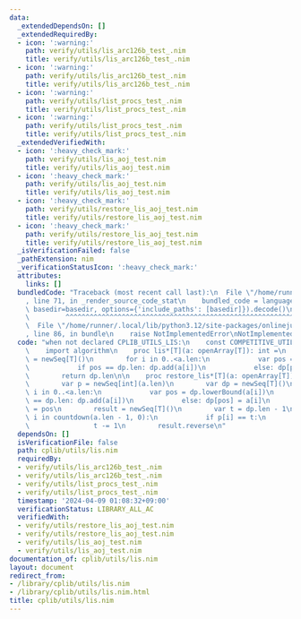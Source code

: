 ```yaml
---
data:
  _extendedDependsOn: []
  _extendedRequiredBy:
  - icon: ':warning:'
    path: verify/utils/lis_arc126b_test_.nim
    title: verify/utils/lis_arc126b_test_.nim
  - icon: ':warning:'
    path: verify/utils/lis_arc126b_test_.nim
    title: verify/utils/lis_arc126b_test_.nim
  - icon: ':warning:'
    path: verify/utils/list_procs_test_.nim
    title: verify/utils/list_procs_test_.nim
  - icon: ':warning:'
    path: verify/utils/list_procs_test_.nim
    title: verify/utils/list_procs_test_.nim
  _extendedVerifiedWith:
  - icon: ':heavy_check_mark:'
    path: verify/utils/lis_aoj_test.nim
    title: verify/utils/lis_aoj_test.nim
  - icon: ':heavy_check_mark:'
    path: verify/utils/lis_aoj_test.nim
    title: verify/utils/lis_aoj_test.nim
  - icon: ':heavy_check_mark:'
    path: verify/utils/restore_lis_aoj_test.nim
    title: verify/utils/restore_lis_aoj_test.nim
  - icon: ':heavy_check_mark:'
    path: verify/utils/restore_lis_aoj_test.nim
    title: verify/utils/restore_lis_aoj_test.nim
  _isVerificationFailed: false
  _pathExtension: nim
  _verificationStatusIcon: ':heavy_check_mark:'
  attributes:
    links: []
  bundledCode: "Traceback (most recent call last):\n  File \"/home/runner/.local/lib/python3.12/site-packages/onlinejudge_verify/documentation/build.py\"\
    , line 71, in _render_source_code_stat\n    bundled_code = language.bundle(stat.path,\
    \ basedir=basedir, options={'include_paths': [basedir]}).decode()\n          \
    \         ^^^^^^^^^^^^^^^^^^^^^^^^^^^^^^^^^^^^^^^^^^^^^^^^^^^^^^^^^^^^^^^^^^^^^^^^^^^^^^^^^\n\
    \  File \"/home/runner/.local/lib/python3.12/site-packages/onlinejudge_verify/languages/nim.py\"\
    , line 86, in bundle\n    raise NotImplementedError\nNotImplementedError\n"
  code: "when not declared CPLIB_UTILS_LIS:\n    const COMPETITIVE_UTILS_LIS* = 1\n\
    \    import algorithm\n    proc lis*[T](a: openArray[T]): int =\n        var dp\
    \ = newSeq[T]()\n        for i in 0..<a.len:\n            var pos = dp.lowerBound(a[i])\n\
    \            if pos == dp.len: dp.add(a[i])\n            else: dp[pos] = a[i]\n\
    \        return dp.len\n\n    proc restore_lis*[T](a: openArray[T]): seq[T] =\n\
    \        var p = newSeq[int](a.len)\n        var dp = newSeq[T]()\n        for\
    \ i in 0..<a.len:\n            var pos = dp.lowerBound(a[i])\n            if pos\
    \ == dp.len: dp.add(a[i])\n            else: dp[pos] = a[i]\n            p[i]\
    \ = pos\n        result = newSeq[T]()\n        var t = dp.len - 1\n        for\
    \ i in countdown(a.len - 1, 0):\n            if p[i] == t:\n                result.add(a[i])\n\
    \                t -= 1\n        result.reverse\n"
  dependsOn: []
  isVerificationFile: false
  path: cplib/utils/lis.nim
  requiredBy:
  - verify/utils/lis_arc126b_test_.nim
  - verify/utils/lis_arc126b_test_.nim
  - verify/utils/list_procs_test_.nim
  - verify/utils/list_procs_test_.nim
  timestamp: '2024-04-09 01:08:32+09:00'
  verificationStatus: LIBRARY_ALL_AC
  verifiedWith:
  - verify/utils/restore_lis_aoj_test.nim
  - verify/utils/restore_lis_aoj_test.nim
  - verify/utils/lis_aoj_test.nim
  - verify/utils/lis_aoj_test.nim
documentation_of: cplib/utils/lis.nim
layout: document
redirect_from:
- /library/cplib/utils/lis.nim
- /library/cplib/utils/lis.nim.html
title: cplib/utils/lis.nim
---
```

